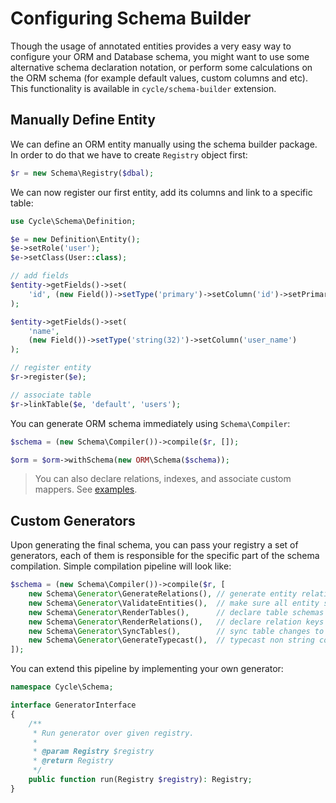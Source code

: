 # Configuring Schema Builder
Though the usage of annotated entities provides a very easy way to configure your ORM and Database schema, you might want to use some alternative
schema declaration notation, or perform some calculations on the ORM schema (for example default values, custom columns and etc). This functionality is available in `cycle/schema-builder` extension.

## Manually Define Entity
We can define an ORM entity manually using the schema builder package. In order to do that we have to create `Registry` object first:

```php
$r = new Schema\Registry($dbal);
```

We can now register our first entity, add its columns and link to a specific table:

```php
use Cycle\Schema\Definition;

$e = new Definition\Entity();
$e->setRole('user');
$e->setClass(User::class);

// add fields
$entity->getFields()->set(
    'id', (new Field())->setType('primary')->setColumn('id')->setPrimary(true)
);

$entity->getFields()->set(
    'name',
    (new Field())->setType('string(32)')->setColumn('user_name')
);

// register entity
$r->register($e);

// associate table
$r->linkTable($e, 'default', 'users');
```

You can generate ORM schema immediately using `Schema\Compiler`:

```php
$schema = (new Schema\Compiler())->compile($r, []);

$orm = $orm->withSchema(new ORM\Schema($schema));
```

> You can also declare relations, indexes, and associate custom mappers. See [examples](https://github.com/cycle/schema-builder/tree/master/tests/Schema).

## Custom Generators
Upon generating the final schema, you can pass your registry a set of generators, each of them is responsible for the specific part of the schema compilation. Simple compilation pipeline will look like:

```php
$schema = (new Schema\Compiler())->compile($r, [
    new Schema\Generator\GenerateRelations(), // generate entity relations
    new Schema\Generator\ValidateEntities(),  // make sure all entity schemas are correct
    new Schema\Generator\RenderTables(),      // declare table schemas
    new Schema\Generator\RenderRelations(),   // declare relation keys and indexes
    new Schema\Generator\SyncTables(),        // sync table changes to database
    new Schema\Generator\GenerateTypecast(),  // typecast non string columns
]);
```

You can extend this pipeline by implementing your own generator:

```php
namespace Cycle\Schema;

interface GeneratorInterface
{
    /**
     * Run generator over given registry.
     *
     * @param Registry $registry
     * @return Registry
     */
    public function run(Registry $registry): Registry;
}
```
